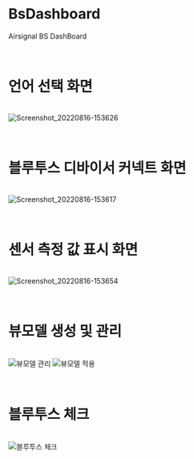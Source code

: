# BsDashboard
Airsignal BS DashBoard

</br><h1>언어 선택 화면</h1></br>
![Screenshot_20220816-153626](https://user-images.githubusercontent.com/52855326/191404420-24679741-fa25-46d8-b248-88d09181436f.png)

</br><h1>블루투스 디바이서 커넥트 화면</h1></br>
![Screenshot_20220816-153617](https://user-images.githubusercontent.com/52855326/191404433-844a336b-b6aa-4759-a676-299fab29888f.png)

</br><h1>센서 측정 값 표시 화면</h1></br>
![Screenshot_20220816-153654](https://user-images.githubusercontent.com/52855326/191404453-e1f7b58b-5069-4947-bf86-a5d60c73d896.png)

</br><h1>뷰모델 생성 및 관리</h1></br>
![뷰모델 관리](https://user-images.githubusercontent.com/52855326/191411680-3e39d529-6dfd-4fa5-a810-fa2210e38257.png)
![뷰모델 적용](https://user-images.githubusercontent.com/52855326/191411691-d8358e5a-43ec-4e94-9c8b-52206a1ec04b.png)

</br><h1>블루투스 체크</h1></br>
![블루투스 체크](https://user-images.githubusercontent.com/52855326/191411709-cae4f183-578a-47a3-8b7f-b20d403f7491.png)
